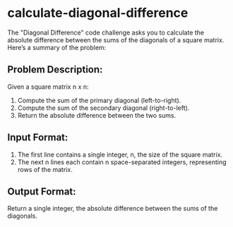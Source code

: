 # calculate-diagonal-difference

The "Diagonal Difference" code challenge asks you to calculate the absolute difference between the sums of the diagonals of a square matrix. Here’s a summary of the problem:

## Problem Description:

Given a square matrix n x n:

1. Compute the sum of the primary diagonal (left-to-right).
2. Compute the sum of the secondary diagonal (right-to-left).
3. Return the absolute difference between the two sums.

## Input Format:

1. The first line contains a single integer, n, the size of the square matrix.
2. The next n lines each contain n space-separated integers, representing rows of the matrix.

## Output Format:

Return a single integer, the absolute difference between the sums of the diagonals.
